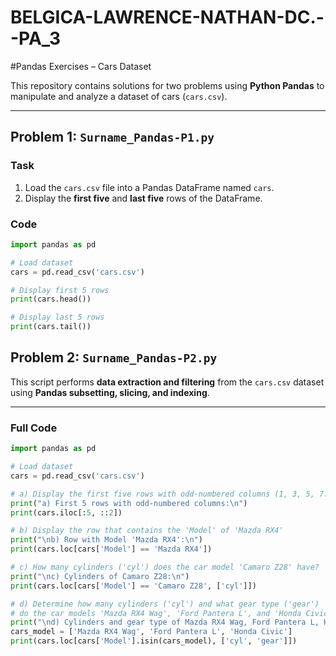 # BELGICA-LAWRENCE-NATHAN-DC.--PA_3


#Pandas Exercises – Cars Dataset  

This repository contains solutions for two problems using **Python Pandas** to manipulate and analyze a dataset of cars (`cars.csv`).  

---

## Problem 1: `Surname_Pandas-P1.py`  

### Task 
1. Load the `cars.csv` file into a Pandas DataFrame named `cars`.  
2. Display the **first five** and **last five** rows of the DataFrame.  

### Code  
```python
import pandas as pd

# Load dataset
cars = pd.read_csv('cars.csv')

# Display first 5 rows
print(cars.head())

# Display last 5 rows
print(cars.tail())
```

## Problem 2: `Surname_Pandas-P2.py`

This script performs **data extraction and filtering** from the `cars.csv` dataset using **Pandas subsetting, slicing, and indexing**.

---

### Full Code

```python
import pandas as pd

# Load dataset
cars = pd.read_csv('cars.csv')

# a) Display the first five rows with odd-numbered columns (1, 3, 5, 7...)
print("a) First 5 rows with odd-numbered columns:\n")
print(cars.iloc[:5, ::2])

# b) Display the row that contains the 'Model' of 'Mazda RX4'
print("\nb) Row with Model 'Mazda RX4':\n")
print(cars.loc[cars['Model'] == 'Mazda RX4'])

# c) How many cylinders ('cyl') does the car model 'Camaro Z28' have?
print("\nc) Cylinders of Camaro Z28:\n")
print(cars.loc[cars['Model'] == 'Camaro Z28', ['cyl']])

# d) Determine how many cylinders ('cyl') and what gear type ('gear')
# do the car models 'Mazda RX4 Wag', 'Ford Pantera L', and 'Honda Civic' have
print("\nd) Cylinders and gear type of Mazda RX4 Wag, Ford Pantera L, Honda Civic:\n")
cars_model = ['Mazda RX4 Wag', 'Ford Pantera L', 'Honda Civic']
print(cars.loc[cars['Model'].isin(cars_model), ['cyl', 'gear']])
